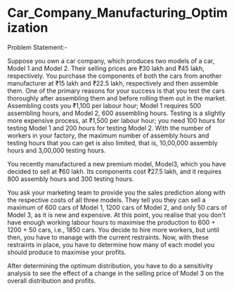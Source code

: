 # Car_Company_Manufacturing_Optimization
Problem Statement:-

Suppose you own a car company, which produces two models of a car, Model 1 and Model 2. Their selling prices are ₹30 lakh and ₹45 lakh, respectively. You purchase the components of both the cars from another manufacturer at ₹15 lakh and ₹22.5 lakh, respectively and then assemble them. One of the primary reasons for your success is that you test the cars thoroughly after assembling them and before rolling them out in the market. Assembling costs you ₹1,100 per labour hour; Model 1 requires 500 assembling hours, and Model 2, 600 assembling hours. Testing is a slightly more expensive process, at ₹1,500 per labour hour; you need 100 hours for testing Model 1 and 200 hours for testing Model 2. With the number of workers in your factory, the maximum number of assembly hours and testing hours that you can get is also limited, that is, 10,00,000 assembly hours and 3,00,000 testing hours.


You recently manufactured a new premium model, Model3, which you have decided to sell at ₹60 lakh. Its components cost ₹27.5 lakh, and it requires 800 assembly hours and 300 testing hours.


You ask your marketing team to provide you the sales prediction along with the respective costs of all three models. They tell you they can sell a maximum of 600 cars of Model 1, 1200 cars of Model 2, and only 50 cars of Model 3, as it is new and expensive. At this point, you realise that you don't have enough working labour hours to maximise the production to 600 + 1200 + 50 cars, i.e., 1850 cars. You decide to hire more workers, but until then, you have to manage with the current restraints. Now, with these restraints in place, you have to determine how many of each model you should produce to maximise your profits.

 

After determining the optimum distribution, you have to do a sensitivity analysis to see the effect of a change in the selling price of Model 3 on the overall distribution and profits.
